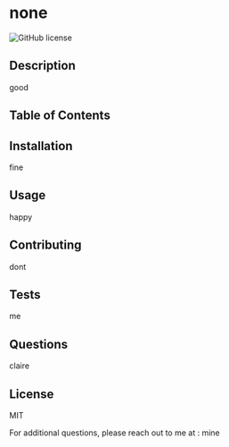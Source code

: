 # none

![GitHub license](https://img.shields.io/badge/license-MIT-blue.svg)

## Description
good

## Table of Contents

## Installation
fine

## Usage
happy

## Contributing
dont

## Tests
me

## Questions
claire

## License
MIT

For additional questions, please reach out to me at : mine

